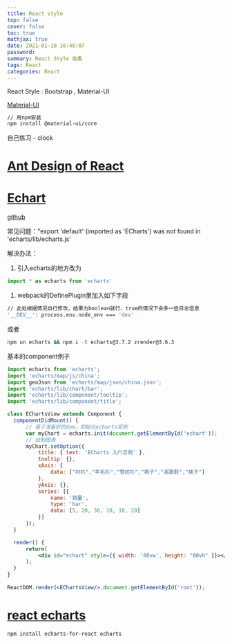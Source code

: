 ```yaml
---
title: React style
top: false
cover: false
toc: true
mathjax: true
date: 2021-01-10 16:48:07
password:
summary: React Style 收集
tags: React
categories: React
---
```


React Style : Bootstrap , Material-UI

[Material-UI](https://material-ui.com/zh/getting-started/installation/)

```sh
// 用npm安装
npm install @material-ui/core
```

自己练习 - clock


# [Ant Design of React](https://ant.design/components/overview-cn/)



# [Echart](https://echarts.apache.org/zh/index.html)

[github](https://github.com/apache/incubator-echarts)

常见问题："export 'default' (imported as 'ECharts') was not found in 'echarts/lib/echarts.js'

解决办法：

1. 引入echarts的地方改为

```jsx
import * as echarts from 'echarts'
```

1. webpack的DefinePlugin里加入如下字段

```sh
// 此处根据情况自行修改，结果为boolean就行，true的情况下会多一些日志信息
'__DEV__': process.env.node_env === 'dev' 
```

或者

```sh
npm un echarts && npm i -E echarts@3.7.2 zrender@3.6.3
```

基本的component例子

```jsx
import echarts from 'echarts';
import 'echarts/map/js/china';
import geoJson from 'echarts/map/json/china.json';
import 'echarts/lib/chart/bar';
import 'echarts/lib/component/tooltip';
import 'echarts/lib/component/title';

class EChartsView extends Component {
  componentDidMount() {
      // 基于准备好的dom，初始化echarts实例
      var myChart = echarts.init(document.getElementById('echart'));
      // 绘制图表
      myChart.setOption({
          title: { text: 'ECharts 入门示例' },
          tooltip: {},
          xAxis: {
              data: ["衬衫","羊毛衫","雪纺衫","裤子","高跟鞋","袜子"]
          },
          yAxis: {},
          series: [{
              name: '销量',
              type: 'bar',
              data: [5, 20, 36, 10, 10, 20]
          }]
      });
  }

  render() {
      return(
          <div id="echart" style={{ width: '80vw', height: "80vh" }}></div>
      );
  }
}
 
ReactDOM.render(<EChartsView/>,document.getElementById('root'));
```



# [react echarts](https://github.com/hustcc/echarts-for-react)

```sh
npm install echarts-for-react echarts
```
